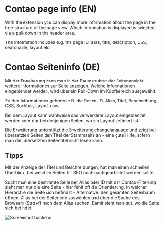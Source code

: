 # Contao page info (EN)

With the extension you can display more information about the page in the tree structure of the page view.
Which information is displayed is selected via a pull-down in the header area.

The information includes e.g. the page ID, alias, title, description, CSS, searchable, layout etc.

# Contao Seiteninfo (DE)

Mit der Erweiterung kann man in der Baumstruktur der Seitenansicht weitere Informationen zur Seite anzeigen.
Welche Informationen eingeblendet werden, wird über ein Pull-Down im Kopfbereich ausgewählt.

Zu den Informationen gehören z.B. die Seiten-ID, Alias, Titel, Beschreibung, CSS, Suchbar, Layout usw.

Bei dem Layout kann wahlweise das verwendete Layout eingeblendet werden oder nur bei denjenigen Seiten, wo
ein Layout definiert ist.

Die Erweiterung unterstützt die Erweiterung [changelanguage](https://github.com/terminal42/contao-changelanguage)
und zeigt bei übersetzten Seiten den Titel der Stammseite an - eine gute Hilfe, sofern man die übersetzten
Seitentitel nicht lesen kann.

## Tipps

Mit der Anzeige der Titel und Beschreibungen, hat man einen schnellen Überblick, bei welchen Seiten für SEO
noch nachgearbeitet werden sollte.

Sucht man eine bestimmte Seite per Alias oder ID mit der Contao-Filterung, sieht man nur die eine Seite - hier
fehlt oft die Orientierung, in welcher Hierarchie die Seite sich befindet - Alternative: den gesamten Seitenbaum
öffnen, Alias bei der Seiteninfo auswählen und über die Suche des Browsers (Strg+f) nach dem Alias suchen. Damit
sieht man gut, wo die Seite sich befindet.

![Screenshot backend](https://github.com/e-spin/page-info-bundle/blob/master/doc/screenshot_01.png?raw=true "Screenshot backend")


